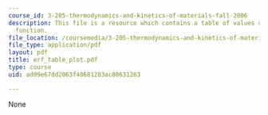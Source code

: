 ```yaml
---
course_id: 3-205-thermodynamics-and-kinetics-of-materials-fall-2006
description: This file is a resource which contains a table of values of the error
  function.
file_location: /coursemedia/3-205-thermodynamics-and-kinetics-of-materials-fall-2006/ad09e67dd2063f40681283ac80631263_erf_table_plot.pdf
file_type: application/pdf
layout: pdf
title: erf_table_plot.pdf
type: course
uid: ad09e67dd2063f40681283ac80631263

---
```

None